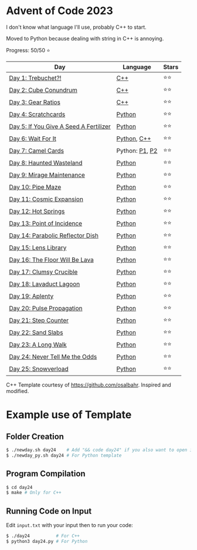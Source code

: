 # Advent of Code 2023

I don't know what language I'll use, probably C++ to start.

Moved to Python because dealing with string in C++ is annoying.

Progress: 50/50 ⭐

| Day                                                                           | Language                                                   | Stars |
| ----------------------------------------------------------------------------- | ---------------------------------------------------------- | ----- |
| [Day 1: Trebuchet?!](https://adventofcode.com/2023/day/1)                     | [C++](./day01/day01.cpp)                                   | ⭐⭐  |
| [Day 2: Cube Conundrum](https://adventofcode.com/2023/day/2)                  | [C++](./day02/day02.cpp)                                   | ⭐⭐  |
| [Day 3: Gear Ratios](https://adventofcode.com/2023/day/3)                     | [C++](./day03/day03.cpp)                                   | ⭐⭐  |
| [Day 4: Scratchcards](https://adventofcode.com/2023/day/4)                    | [Python](./day04/day04.py)                                 | ⭐⭐  |
| [Day 5: If You Give A Seed A Fertilizer](https://adventofcode.com/2023/day/5) | [Python](./day05/day05.py)                                 | ⭐⭐  |
| [Day 6: Wait For It](https://adventofcode.com/2023/day/6)                     | [Python](./day06/day06.py), [C++](./day06/day06.cpp)       | ⭐⭐  |
| [Day 7: Camel Cards](https://adventofcode.com/2023/day/7)                     | Python: [P1](./day07/day07_1.py), [P2](./day07/day07_2.py) | ⭐⭐  |
| [Day 8: Haunted Wasteland](https://adventofcode.com/2023/day/8)               | [Python](./day08/day08.py)                                 | ⭐⭐  |
| [Day 9: Mirage Maintenance](https://adventofcode.com/2023/day/9)              | [Python](./day09/day09.py)                                 | ⭐⭐  |
| [Day 10: Pipe Maze](https://adventofcode.com/2023/day/10)                     | [Python](./day10/day10.py)                                 | ⭐⭐  |
| [Day 11: Cosmic Expansion](https://adventofcode.com/2023/day/11)              | [Python](./day11/day11.py)                                 | ⭐⭐  |
| [Day 12: Hot Springs](https://adventofcode.com/2023/day/12)                   | [Python](./day12/day12.py)                                 | ⭐⭐  |
| [Day 13: Point of Incidence](https://adventofcode.com/2023/day/13)            | [Python](./day13/day13.py)                                 | ⭐⭐  |
| [Day 14: Parabolic Reflector Dish](https://adventofcode.com/2023/day/14)      | [Python](./day14/day14.py)                                 | ⭐⭐  |
| [Day 15: Lens Library](https://adventofcode.com/2023/day/15)                  | [Python](./day15/day15.py)                                 | ⭐⭐  |
| [Day 16: The Floor Will Be Lava](https://adventofcode.com/2023/day/16)        | [Python](./day16/day16.py)                                 | ⭐⭐  |
| [Day 17: Clumsy Crucible](https://adventofcode.com/2023/day/17)               | [Python](./day17/day17.py)                                 | ⭐⭐  |
| [Day 18: Lavaduct Lagoon](https://adventofcode.com/2023/day/18)               | [Python](./day18/day18.py)                                 | ⭐⭐  |
| [Day 19: Aplenty](https://adventofcode.com/2023/day/19)                       | [Python](./day19/day19.py)                                 | ⭐⭐  |
| [Day 20: Pulse Propagation](https://adventofcode.com/2023/day/20)             | [Python](./day20/day20.py)                                 | ⭐⭐  |
| [Day 21: Step Counter](https://adventofcode.com/2023/day/21)                  | [Python](./day21/day21.py)                                 | ⭐⭐  |
| [Day 22: Sand Slabs](https://adventofcode.com/2023/day/22)                    | [Python](./day22/day22.py)                                 | ⭐⭐  |
| [Day 23: A Long Walk](https://adventofcode.com/2023/day/23)                   | [Python](./day23/day23.py)                                 | ⭐⭐  |
| [Day 24: Never Tell Me the Odds](https://adventofcode.com/2023/day/24)        | [Python](./day24/day24.py)                                 | ⭐⭐  |
| [Day 25: Snowverload](https://adventofcode.com/2023/day/25)                   | [Python](./day25/day25.py)                                 | ⭐⭐  |

C++ Template courtesy of https://github.com/osalbahr. Inspired and modified.

# Example use of Template

## Folder Creation

```bash
$ ./newday.sh day24    # Add "&& code day24" if you also want to open it in Visual Studio Code
$ ./newday_py.sh day24 # For Python template
```

## Program Compilation

```bash
$ cd day24
$ make # Only for C++
```

## Running Code on Input

Edit `input.txt` with your input then to run your code:

```bash
$ ./day24          # For C++
$ python3 day24.py # For Python
```
